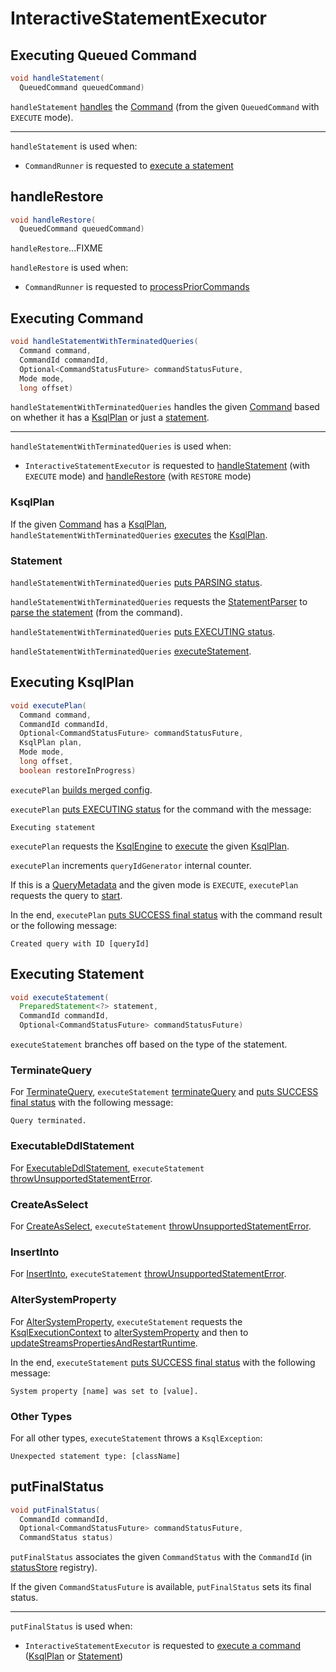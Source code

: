 # InteractiveStatementExecutor

## <span id="handleStatement"> Executing Queued Command

```java
void handleStatement(
  QueuedCommand queuedCommand)
```

`handleStatement` [handles](#handleStatementWithTerminatedQueries) the [Command](Command.md) (from the given `QueuedCommand` with `EXECUTE` mode).

---

`handleStatement` is used when:

* `CommandRunner` is requested to [execute a statement](CommandRunner.md#executeStatement)

## <span id="handleRestore"> handleRestore

```java
void handleRestore(
  QueuedCommand queuedCommand)
```

`handleRestore`...FIXME

`handleRestore` is used when:

* `CommandRunner` is requested to [processPriorCommands](CommandRunner.md#processPriorCommands)

## <span id="handleStatementWithTerminatedQueries"> Executing Command

```java
void handleStatementWithTerminatedQueries(
  Command command,
  CommandId commandId,
  Optional<CommandStatusFuture> commandStatusFuture,
  Mode mode,
  long offset)
```

`handleStatementWithTerminatedQueries` handles the given [Command](Command.md) based on whether it has a [KsqlPlan](#handleStatementWithTerminatedQueries-executePlan) or just a [statement](#handleStatementWithTerminatedQueries-executeStatement).

---

`handleStatementWithTerminatedQueries` is used when:

* `InteractiveStatementExecutor` is requested to [handleStatement](#handleStatement) (with `EXECUTE` mode) and [handleRestore](#handleRestore) (with `RESTORE` mode)

### <span id="handleStatementWithTerminatedQueries-executePlan"> KsqlPlan

If the given [Command](Command.md) has a [KsqlPlan](Command.md#getPlan), `handleStatementWithTerminatedQueries` [executes](#executePlan) the [KsqlPlan](../KsqlPlan.md).

### <span id="handleStatementWithTerminatedQueries-executeStatement"> Statement

`handleStatementWithTerminatedQueries` [puts PARSING status](#putStatus).

`handleStatementWithTerminatedQueries` requests the [StatementParser](#statementParser) to [parse the statement](StatementParser.md#parseSingleStatement) (from the command).

`handleStatementWithTerminatedQueries` [puts EXECUTING status](#putStatus).

`handleStatementWithTerminatedQueries` [executeStatement](#executeStatement).

## <span id="executePlan"> Executing KsqlPlan

```java
void executePlan(
  Command command,
  CommandId commandId,
  Optional<CommandStatusFuture> commandStatusFuture,
  KsqlPlan plan,
  Mode mode,
  long offset,
  boolean restoreInProgress)
```

`executePlan` [builds merged config](#buildMergedConfig).

`executePlan` [puts EXECUTING status](#putStatus) for the command with the message:

```text
Executing statement
```

`executePlan` requests the [KsqlEngine](#ksqlEngine) to [execute](../KsqlEngine.md#execute) the given [KsqlPlan](../KsqlPlan.md).

`executePlan` increments `queryIdGenerator` internal counter.

If this is a [QueryMetadata](../QueryMetadata.md) and the given mode is `EXECUTE`, `executePlan` requests the query to [start](../QueryMetadata.md#start).

In the end, `executePlan` [puts SUCCESS final status](#putFinalStatus) with the command result or the following message:

```text
Created query with ID [queryId]
```

## <span id="executeStatement"> Executing Statement

```java
void executeStatement(
  PreparedStatement<?> statement,
  CommandId commandId,
  Optional<CommandStatusFuture> commandStatusFuture)
```

`executeStatement` branches off based on the type of the statement.

### <span id="executeStatement-TerminateQuery"> TerminateQuery

For [TerminateQuery](../parser/TerminateQuery.md), `executeStatement` [terminateQuery](#terminateQuery) and [puts SUCCESS final status](#putFinalStatus) with the following message:

```text
Query terminated.
```

### <span id="executeStatement-ExecutableDdlStatement"> ExecutableDdlStatement

For [ExecutableDdlStatement](../parser/ExecutableDdlStatement.md), `executeStatement` [throwUnsupportedStatementError](#throwUnsupportedStatementError).

### <span id="executeStatement-CreateAsSelect"> CreateAsSelect

For [CreateAsSelect](../parser/CreateAsSelect.md), `executeStatement` [throwUnsupportedStatementError](#throwUnsupportedStatementError).

### <span id="executeStatement-InsertInto"> InsertInto

For [InsertInto](../parser/InsertInto.md), `executeStatement` [throwUnsupportedStatementError](#throwUnsupportedStatementError).

### <span id="executeStatement-AlterSystemProperty"> AlterSystemProperty

For [AlterSystemProperty](../parser/AlterSystemProperty.md), `executeStatement` requests the [KsqlExecutionContext](#ksqlEngine) to [alterSystemProperty](../KsqlExecutionContext.md#alterSystemProperty) and then to [updateStreamsPropertiesAndRestartRuntime](../KsqlExecutionContext.md#updateStreamsPropertiesAndRestartRuntime).

In the end, `executeStatement` [puts SUCCESS final status](#putFinalStatus) with the following message:

```text
System property [name] was set to [value].
```

### <span id="executeStatement-others"> Other Types

For all other types, `executeStatement` throws a `KsqlException`:

```text
Unexpected statement type: [className]
```

## <span id="putFinalStatus"> putFinalStatus

```java
void putFinalStatus(
  CommandId commandId,
  Optional<CommandStatusFuture> commandStatusFuture,
  CommandStatus status)
```

`putFinalStatus` associates the given `CommandStatus` with the `CommandId` (in [statusStore](#statusStore) registry).

If the given `CommandStatusFuture` is available, `putFinalStatus` sets its final status.

---

`putFinalStatus` is used when:

* `InteractiveStatementExecutor` is requested to [execute a command](#handleStatementWithTerminatedQueries) ([KsqlPlan](#executePlan) or [Statement](#executeStatement))
